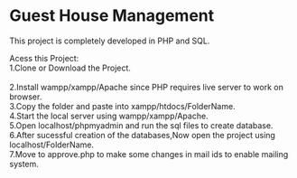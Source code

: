 # Guest House Management

This project is completely developed in PHP and SQL.

Acess this Project:</br>
1.Clone or Download  the Project. </br>                                
2.Install wampp/xampp/Apache since PHP requires live server to work on browser.</br>
3.Copy the folder and paste into xampp/htdocs/FolderName.</br>
4.Start the local server using wampp/xampp/Apache.</br>
5.Open localhost/phpmyadmin and run the sql files to create database.</br>
6.After sucessful creation of the databases,Now open the project using localhost/FolderName.</br>
7.Move to approve.php to make some changes in mail ids to enable mailing system.</br>

